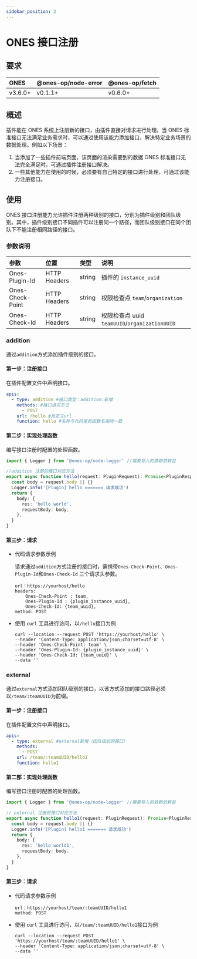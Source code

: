 ```yaml
---
sidebar_position: 2
---
```


# ONES 接口注册

## 要求

| ONES    | @ones-op/node-error | @ones-op/fetch |
| :------ | :------------------ | :------------- |
| v3.6.0+ | v0.1.1+             | v0.6.0+        |

## 概述

插件能在 ONES 系统上注册新的接口，由插件直接对请求进行处理。当 ONES 标准接口无法满足业务需求时，可以通过使用该能力添加接口，解决特定业务场景的数据处理。例如以下场景：

1. 当添加了一些插件前端页面，该页面的渲染需要到的数据 ONES 标准接口无法完全满足时，可通过插件注册接口解决。
2. 一些其他能力在使用的时候，必须要有自己特定的接口进行处理，可通过该能力注册接口。

## 使用

ONES 接口注册能力允许插件注册两种级别的接口，分别为插件级别和团队级别。其中，插件级别接口不同插件可以注册同一个路径，而团队级别接口在同个团队下不能注册相同路径的接口。

### 参数说明

| 参数             | 位置         | 类型   | 说明                                          |
| :--------------- | :----------- | :----- | :-------------------------------------------- |
| Ones-Plugin-Id   | HTTP Headers | string | 插件的 `instance_uuid`                        |
| Ones-Check-Point | HTTP Headers | string | 权限检查点 `team`/`organization`              |
| Ones-Check-Id    | HTTP Headers | string | 权限检查点 uuid `teamUUID`/`organizationUUID` |

### addition

通过`addition`方式添加插件级别的接口。

#### 第一步：注册接口

在插件配置文件中声明接口。

```yaml title="config/plugin.yaml"
apis:
  - type: addition #接口类型：addition:新增
    methods: #接口请求方法
      - POST
    url: /hello #自定义url
    function: hello #名称与代码里的函数名保持一致
```

#### 第二步：实现处理函数

编写接口注册时配置的处理函数。

```typescript title="backend/src/index.ts"
import { Logger } from '@ones-op/node-logger' //需要导入的依赖依赖包

//addition 注册的接口对应方法
export async function hello(request: PluginRequest): Promise<PluginResponse> {
  const body = request.body || {}
  Logger.info('[Plugin] hello ======= 请求成功')
  return {
    body: {
      res: 'hello world',
      requestBody: body,
    },
  }
}
```

#### 第三步：请求

- 代码请求参数示例

  请求通过`addition`方式注册的接口时，需携带`Ones-Check-Point`、`Ones-Plugin-Id`和`Ones-Check-Id` 三个请求头参数。

  ```
  url：https://yourhost/hello
  headers:
      Ones-Check-Point : team,
      Ones-Plugin-Id : {plugin_instance_uuid},
      Ones-Check-Id: {team_uuid},
  method: POST
  ```

- 使用 `curl` 工具进行访问，以`/hello`接口为例

  ```shell
  curl --location --request POST 'https://yourhost/hello' \
  --header 'Content-Type: application/json;charset=utf-8' \
  --header 'Ones-Check-Point: team' \
  --header 'Ones-Plugin-Id: {plugin_instance_uuid}' \
  --header 'Ones-Check-Id: {team_uuid}' \
  --data ''
  ```

### external

通过`external`方式添加团队级别的接口，以该方式添加的接口路径必须以`/team/:teamUUID`为前缀。

#### 第一步：注册接口

在插件配置文件中声明接口。

```yaml title="config/plugin.yaml"
apis:
  - type: external #external新增（团队级别的接口）
    methods:
      - POST
    url: /team/:teamUUID/hello1
    function: hello1
```

#### 第二部：实现处理函数

编写接口注册时配置的处理函数。

```typescript title="backend/src/index.ts"
import { Logger } from '@ones-op/node-logger' //需要导入的依赖依赖包

// external 注册的接口对应方法
export async function hello1(request: PluginRequest): Promise<PluginResponse> {
  const body = request.body || {}
  Logger.info('[Plugin] hello1 ======= 请求成功')
  return {
    body: {
      res: 'hello world1',
      requestBody: body,
    },
  }
}
```

#### 第三步：请求

- 代码请求参数示例

  ```
  url：https://yourhost/team/:teamUUID/hello1
  method: POST
  ```

- 使用 `curl` 工具进行访问，以`/team/:teamUUID/hello1`接口为例

  ```shell
  curl --location --request POST 'https://yourhost/team/:teamUUID/hello1' \
  --header 'Content-Type: application/json;charset=utf-8' \
  --data ''
  ```
